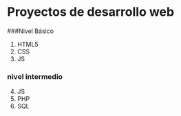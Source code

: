 # Proyectos de desarrollo web 

###Nivel Básico

1. HTML5
2. CSS
3. JS

### nivel intermedio

4. JS
5. PHP
6. SQL
